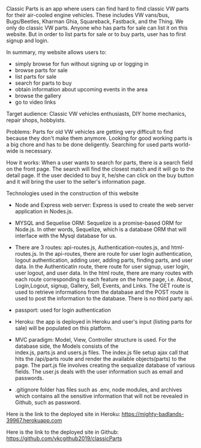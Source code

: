 
Classic Parts is an app where users can find hard to find classic VW parts for their air-cooled engine vehicles. These includes VW vans/bus, Bugs/Beetles, Kharman Ghia, Squareback, Fastback, and the Thing. We only do classic VW parts. Anyone who has parts for sale can list it on this website. But in order to list parts for sale or to buy parts, user has to first signup and login. 

In summary, my website allows users to: 
- simply browse for fun without signing up or logging in
- browse parts for sale
- list parts for sale
- search for parts to buy
- obtain information about upcoming events in the area
- browse the gallery 
- go to video links 

Target audience: Classic VW vehicles enthusiasts, DIY home mechanics, repair shops, hobbyists.

Problems: Parts for old VW vehicles are getting very difficult to find because they don't make them anymore. Looking for good working parts is a big chore and has to be done deligently. Searching for used parts world-wide is necessary. 

How it works: When a user wants to search for parts, there is a search field on the front page. The search will find the closest match and it will go to the detail page. If the user decided to buy it, he/she can click on the buy button and it will bring the user to the seller's information page. 

Technologies used in the construction of this website

-   Node and Express web server: Express is used to create the web server application in Nodes.js.

-   MYSQL and Sequelise ORM: Sequelize is a promise-based ORM for Node.js. In other words, Sequelize, which is a         database ORM that will interface with the Mysql database for us.

-   There are 3 routes: api-routes.js, Authentication-routes.js, and html-routes.js. In the api-routes, there are         route for user login authentication, logout authentication, adding user, adding parts, finding parts, and user       data. In the Authenticatin route, there route for user signup, user login, user logout, and user data. In the        html  route, there are many routes with each route corresponding to each feature on the home page, i.e. About,       Login,Logout, signup, Gallery, Sell, Events, and Links. The GET route is used to retrieve informations from the      database and the POST route is used to post the information to the database. There is no third party api.

-   passport: used for login authentication

-   Heroku: the app is deployed in Heroku and user's input (listing parts for sale) will be populated on this            platform.

-   MVC paradigm: Model, View, Controller structure is used. For the database side, the Models consists of the      
    index.js, parts.js and users.js files. The index.js file setup ajax call that hits the /api/parts route and render the available objects(parts) to the page. The part.js file involves creating the sequalize database of various fields. The user.js deals with the user information such as email and passwords.

-   .gitignore folder has files such as .env, node modules, and archives which contains all the sensitive                  information that will not be revealed in Github, such as password.

Here is the link to the deployed site in Heroku:  https://mighty-badlands-39967.herokuapp.com

Here is the link to the deployed site in Github: https://github.com/vkcgithub2019/classicParts